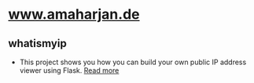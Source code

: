 # www.amaharjan.de

## whatismyip
- This project shows you how you can build your own public IP address viewer using Flask. [Read more](whatismyip/README.md)